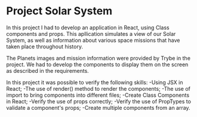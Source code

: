 # Project Solar System
In this project I had to develop an application in React, using Class components and props.
This apllication simulates a view of our Solar System, as well as information about various space missions that have taken place
throughout history.

The Planets images and mission information were provided by Trybe in the project.
We had to develop the components to display them on the screen as described in the requirements.

 In this project it was possible to verify the following skills:
-Using JSX in React;
-The use of render() method to render the components;
-The use of import to bring components into different files;
-Create Class Components in React;
-Verify the use of props correctly;
-Verify the use of PropTypes to validate a component's props;
-Create multiple components from an array.




